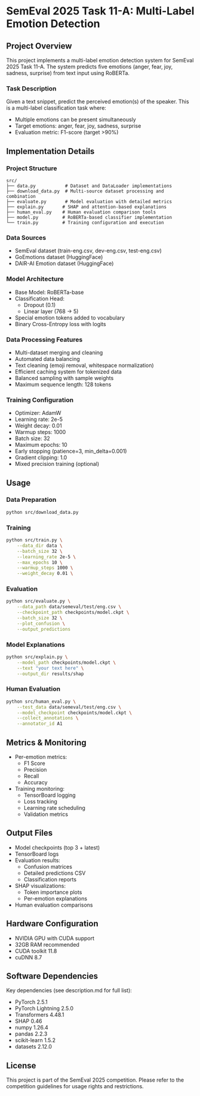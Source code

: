 # SemEval 2025 Task 11-A: Multi-Label Emotion Detection

## Project Overview
This project implements a multi-label emotion detection system for SemEval 2025 Task 11-A. The system predicts five emotions (anger, fear, joy, sadness, surprise) from text input using RoBERTa.

### Task Description
Given a text snippet, predict the perceived emotion(s) of the speaker. This is a multi-label classification task where:
- Multiple emotions can be present simultaneously
- Target emotions: anger, fear, joy, sadness, surprise
- Evaluation metric: F1-score (target >90%)

## Implementation Details

### Project Structure
```
src/
├── data.py           # Dataset and DataLoader implementations
├── download_data.py  # Multi-source dataset processing and combination
├── evaluate.py       # Model evaluation with detailed metrics
├── explain.py       # SHAP and attention-based explanations
├── human_eval.py    # Human evaluation comparison tools
├── model.py         # RoBERTa-based classifier implementation
└── train.py         # Training configuration and execution
```

### Data Sources
- SemEval dataset (train-eng.csv, dev-eng.csv, test-eng.csv)
- GoEmotions dataset (HuggingFace)
- DAIR-AI Emotion dataset (HuggingFace)

### Model Architecture
- Base Model: RoBERTa-base
- Classification Head:
  - Dropout (0.1)
  - Linear layer (768 -> 5)
- Special emotion tokens added to vocabulary
- Binary Cross-Entropy loss with logits

### Data Processing Features
- Multi-dataset merging and cleaning
- Automated data balancing
- Text cleaning (emoji removal, whitespace normalization)
- Efficient caching system for tokenized data
- Balanced sampling with sample weights
- Maximum sequence length: 128 tokens

### Training Configuration
- Optimizer: AdamW
- Learning rate: 2e-5
- Weight decay: 0.01
- Warmup steps: 1000
- Batch size: 32
- Maximum epochs: 10
- Early stopping (patience=3, min_delta=0.001)
- Gradient clipping: 1.0
- Mixed precision training (optional)

## Usage

### Data Preparation
```bash
python src/download_data.py
```

### Training
```bash
python src/train.py \
    --data_dir data \
    --batch_size 32 \
    --learning_rate 2e-5 \
    --max_epochs 10 \
    --warmup_steps 1000 \
    --weight_decay 0.01 \
```

### Evaluation
```bash
python src/evaluate.py \
    --data_path data/semeval/test/eng.csv \
    --checkpoint_path checkpoints/model.ckpt \
    --batch_size 32 \
    --plot_confusion \
    --output_predictions
```

### Model Explanations
```bash
python src/explain.py \
    --model_path checkpoints/model.ckpt \
    --text "your text here" \
    --output_dir results/shap
```

### Human Evaluation
```bash
python src/human_eval.py \
    --test_data data/semeval/test/eng.csv \
    --model_checkpoint checkpoints/model.ckpt \
    --collect_annotations \
    --annotator_id A1
```

## Metrics & Monitoring
- Per-emotion metrics:
  - F1 Score
  - Precision
  - Recall
  - Accuracy
- Training monitoring:
  - TensorBoard logging
  - Loss tracking
  - Learning rate scheduling
  - Validation metrics

## Output Files
- Model checkpoints (top 3 + latest)
- TensorBoard logs
- Evaluation results:
  - Confusion matrices
  - Detailed predictions CSV
  - Classification reports
- SHAP visualizations:
  - Token importance plots
  - Per-emotion explanations
- Human evaluation comparisons

## Hardware Configuration
- NVIDIA GPU with CUDA support
- 32GB RAM recommended
- CUDA toolkit 11.8
- cuDNN 8.7

## Software Dependencies
Key dependencies (see description.md for full list):
- PyTorch 2.5.1
- PyTorch Lightning 2.5.0
- Transformers 4.48.1
- SHAP 0.46
- numpy 1.26.4
- pandas 2.2.3
- scikit-learn 1.5.2
- datasets 2.12.0

## License
This project is part of the SemEval 2025 competition. Please refer to the competition guidelines for usage rights and restrictions.
